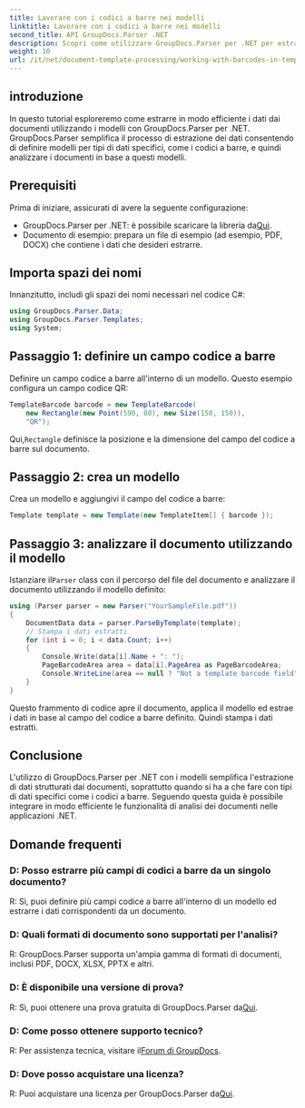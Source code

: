```yaml
---
title: Lavorare con i codici a barre nei modelli
linktitle: Lavorare con i codici a barre nei modelli
second_title: API GroupDocs.Parser .NET
description: Scopri come utilizzare GroupDocs.Parser per .NET per estrarre dati strutturati da documenti utilizzando modelli. Semplifica l'estrazione dei dati con i campi dei codici a barre.
weight: 10
url: /it/net/document-template-processing/working-with-barcodes-in-templates/
---
```

## introduzione
In questo tutorial esploreremo come estrarre in modo efficiente i dati dai documenti utilizzando i modelli con GroupDocs.Parser per .NET. GroupDocs.Parser semplifica il processo di estrazione dei dati consentendo di definire modelli per tipi di dati specifici, come i codici a barre, e quindi analizzare i documenti in base a questi modelli.
## Prerequisiti
Prima di iniziare, assicurati di avere la seguente configurazione:
-  GroupDocs.Parser per .NET: è possibile scaricare la libreria da[Qui](https://releases.groupdocs.com/parser/net/).
- Documento di esempio: prepara un file di esempio (ad esempio, PDF, DOCX) che contiene i dati che desideri estrarre.

## Importa spazi dei nomi
Innanzitutto, includi gli spazi dei nomi necessari nel codice C#:
```csharp
using GroupDocs.Parser.Data;
using GroupDocs.Parser.Templates;
using System;
```
## Passaggio 1: definire un campo codice a barre
Definire un campo codice a barre all'interno di un modello. Questo esempio configura un campo codice QR:
```csharp
TemplateBarcode barcode = new TemplateBarcode(
    new Rectangle(new Point(590, 80), new Size(150, 150)),
    "QR");
```
 Qui,`Rectangle` definisce la posizione e la dimensione del campo del codice a barre sul documento.
## Passaggio 2: crea un modello
Crea un modello e aggiungivi il campo del codice a barre:
```csharp
Template template = new Template(new TemplateItem[] { barcode });
```
## Passaggio 3: analizzare il documento utilizzando il modello
 Istanziare il`Parser` class con il percorso del file del documento e analizzare il documento utilizzando il modello definito:
```csharp
using (Parser parser = new Parser("YourSampleFile.pdf"))
{
    DocumentData data = parser.ParseByTemplate(template);
    // Stampa i dati estratti
    for (int i = 0; i < data.Count; i++)
    {
        Console.Write(data[i].Name + ": ");
        PageBarcodeArea area = data[i].PageArea as PageBarcodeArea;
        Console.WriteLine(area == null ? "Not a template barcode field" : area.Value);
    }
}
```
Questo frammento di codice apre il documento, applica il modello ed estrae i dati in base al campo del codice a barre definito. Quindi stampa i dati estratti.

## Conclusione
L'utilizzo di GroupDocs.Parser per .NET con i modelli semplifica l'estrazione di dati strutturati dai documenti, soprattutto quando si ha a che fare con tipi di dati specifici come i codici a barre. Seguendo questa guida è possibile integrare in modo efficiente le funzionalità di analisi dei documenti nelle applicazioni .NET.

## Domande frequenti
### D: Posso estrarre più campi di codici a barre da un singolo documento?
R: Sì, puoi definire più campi codice a barre all'interno di un modello ed estrarre i dati corrispondenti da un documento.
### D: Quali formati di documento sono supportati per l'analisi?
R: GroupDocs.Parser supporta un'ampia gamma di formati di documenti, inclusi PDF, DOCX, XLSX, PPTX e altri.
### D: È disponibile una versione di prova?
 R: Sì, puoi ottenere una prova gratuita di GroupDocs.Parser da[Qui](https://releases.groupdocs.com/).
### D: Come posso ottenere supporto tecnico?
 R: Per assistenza tecnica, visitare il[Forum di GroupDocs](https://forum.groupdocs.com/c/parser/17).
### D: Dove posso acquistare una licenza?
 R: Puoi acquistare una licenza per GroupDocs.Parser da[Qui](https://purchase.groupdocs.com/buy).